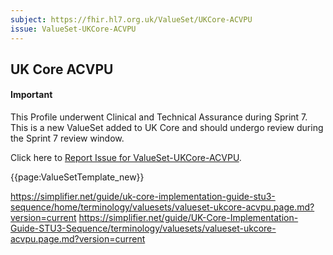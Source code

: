```yaml
---
subject: https://fhir.hl7.org.uk/ValueSet/UKCore-ACVPU
issue: ValueSet-UKCore-ACVPU
---
```

## UK Core ACVPU

<div id="newAsset" markdown="span" class="alert alert-success" role="alert"><h4><i class="fa fa-star"></i> Important</h4>

This Profile underwent Clinical and Technical Assurance during Sprint 7. This is a new ValueSet added to UK Core and should undergo review during the Sprint 7 review window.

Click here to <a href="https://simplifier.net/HL7FHIRUKCoreR4/ValueSet-UKCore-ACVPU/~issues?level=File">Report Issue for ValueSet-UKCore-ACVPU</a>.
</div>

{{page:ValueSetTemplate_new}}

https://simplifier.net/guide/uk-core-implementation-guide-stu3-sequence/home/terminology/valuesets/valueset-ukcore-acvpu.page.md?version=current
https://simplifier.net/guide/UK-Core-Implementation-Guide-STU3-Sequence/terminology/valuesets/valueset-ukcore-acvpu.page.md?version=current
